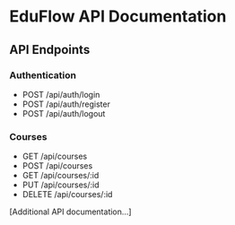 # EduFlow API Documentation

## API Endpoints

### Authentication
- POST /api/auth/login
- POST /api/auth/register
- POST /api/auth/logout

### Courses
- GET /api/courses
- POST /api/courses
- GET /api/courses/:id
- PUT /api/courses/:id
- DELETE /api/courses/:id

[Additional API documentation...] 